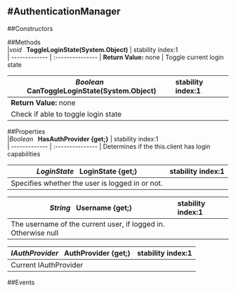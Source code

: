 #AuthenticationManager
---
##Constructors 


##Methods  
|*void* **&nbsp;&nbsp;ToggleLoginState(System.Object)** |  stability index:1  
| ------------- | :--------------- 
| **Return Value:** none
|  Toggle current login state 

|*Boolean* **&nbsp;&nbsp;CanToggleLoginState(System.Object)** |  stability index:1  
| ------------- | :--------------- 
| **Return Value:** none
|  Check if able to toggle login state 






##Properties  
|*Boolean* **&nbsp;&nbsp;HasAuthProvider {get;}** |  stability index:1  
| ------------- | :--------------- 
|  Determines if the this.client has login capabilities 


|*LoginState* **&nbsp;&nbsp;LoginState {get;}** |  stability index:1  
| ------------- | :--------------- 
|  Specifies whether the user is logged in or not. 


|*String* **&nbsp;&nbsp;Username {get;}** |  stability index:1  
| ------------- | :--------------- 
|  The username of the current user, if logged in. Otherwise null 


|*IAuthProvider* **&nbsp;&nbsp;AuthProvider {get;}** |  stability index:1  
| ------------- | :--------------- 
|  Current IAuthProvider 



##Events  


